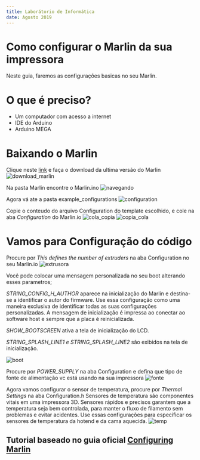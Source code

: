 ```yaml
---
title: Laborátorio de Informática
date: Agosto 2019
---
```


#  Como configurar o Marlin da sua impressora

Neste guia, faremos as configurações basicas no seu Marlin.

#  O que é preciso?

- Um computador com acesso a internet
- IDE do Arduino
- Arduino MEGA 

# Baixando o Marlin 

Clique neste [link](https://github.com/MarlinFirmware/Marlin) e faça o download da ultima versão do Marlin
![download_marlin](img/download_marlin.png) 

Na pasta Marlin encontre o Marlin.ino
![navegando](img/navegando.png) 

Agora vá ate a pasta example_configurations
![configuration](img/configuration.png) 

Copie o conteudo do arquivo Configuration do template escolhido, e cole na aba *Configuration* do Marlin.io
![cola_copia](img/cola_copia.png) 
![copia_cola](img/copia_cola.PNG) 


# Vamos para Configuração do código

Procure por *This defines the number of extruders* na aba Configuration no seu Marlin.io
![extrusora](img/extrusora.png) 

Você pode colocar uma mensagem personalizada no seu boot alterando esses parametros;

*STRING_CONFIG_H_AUTHOR* aparece na inicialização do Marlin e destina-se a identificar o autor do firmware. Use essa configuração como uma maneira exclusiva de identificar todas as suas configurações personalizadas. A mensagem de inicialização é impressa ao conectar ao software host e sempre que a placa é reinicializada.

*SHOW_BOOTSCREEN* ativa a tela de inicialização do LCD.

*STRING_SPLASH_LINE1 e STRING_SPLASH_LINE2* são exibidos na tela de inicialização.

![boot](img/boot.png) 

Procure por *POWER_SUPPLY* na aba Configuration e defina que tipo de fonte de alimentação vc está usando na sua impressora
![fonte](img/fonte.png) 

Agora vamos configurar o sensor de temperatura, procure por *Thermal Settings* na aba Configuration.h
Sensores de temperatura são componentes vitais em uma impressora 3D. Sensores rápidos e precisos garantem que a temperatura seja bem controlada, para manter o fluxo de filamento sem problemas e evitar acidentes. Use essas configurações para especificar os sensores de temperatura  da hotend e da cama aquecida.
![temp](img/temp.png) 


## Tutorial baseado no guia oficial [Configuring Marlin](http://marlinfw.org/docs/configuration/configuration.html) 
